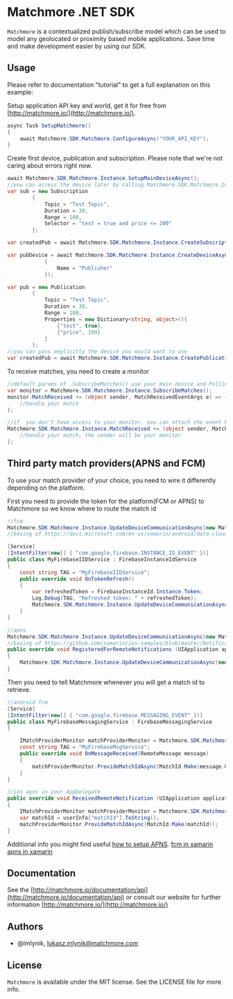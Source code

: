 # Matchmore .NET SDK

`Matchmore` is a contextualized publish/subscribe model which can be used to model any geolocated or proximity based mobile applications. Save time and make development easier by using our SDK.

## Usage

Please refer to documentation "tutorial" to get a full explanation on this example:

Setup application API key and world, get it for free from [http://matchmore.io/](http://matchmore.io/).
```csharp
async Task SetupMatchmore()
{
    await Matchmore.SDK.Matchmore.ConfigureAsync("YOUR_API_KEY");
}
```

Create first device, publication and subscription. Please note that we're not caring about errors right now.
```csharp
await Matchmore.SDK.Matchmore.Instance.SetupMainDeviceAsync();
//you can access the device later by calling Matchmore.SDK.Matchmore.Instance.MainDevice
var sub = new Subscription
        {
            Topic = "Test Topic",
            Duration = 30,
            Range = 100,
            Selector = "test = true and price <= 200"
        };

var createdPub = await Matchmore.SDK.Matchmore.Instance.CreateSubscriptionAsync(sub);

var pubDevice = await Matchmore.SDK.Matchmore.Instance.CreateDeviceAsync(new MobileDevice
            {
                Name = "Publisher"
            });

var pub = new Publication
		{
			Topic = "Test Topic",
			Duration = 30,
			Range = 100,
			Properties = new Dictionary<string, object>(){
				{"test", true},
				{"price", 199}
			}
		};
//you can pass explicitly the device you would want to use
var createdPub = await Matchmore.SDK.Matchmore.Instance.CreatePublicationAsync(pub, pubDevice);
```

To receive matches, you need to create a monitor

```csharp
//default params of .SubscribeMatches() use your main device and Polling as a channel delivery mechanism
var monitor = Matchmore.SDK.Matchmore.Instance.SubscribeMatches();
monitor.MatchReceived += (object sender, MatchReceivedEventArgs e) => {
    //handle your match
};

//if  you don't have access to your monitor, you can attach the event handler on the Matchmore Instance
Matchmore.SDK.Matchmore.Instance.MatchReceived += (object sender, MatchReceivedEventArgs e) => {
    //handle your match, the sender will be your monitor
};
```

## Third party match providers(APNS and FCM)

To use your match provider of your choice, you need to wire it differently depending on the platform.

First you need to provide the token for the platform(FCM or APNS) to Matchmore so we know where to route the match id

```csharp
//fcm
Matchmore.SDK.Matchmore.Instance.UpdateDeviceCommunicationAsync(new Matchmore.SDK.Communication.FCMTokenUpdate("token taken from FCM"));
//basing of https://docs.microsoft.com/en-us/xamarin/android/data-cloud/google-messaging/remote-notifications-with-fcm?tabs=vswin

[Service]
[IntentFilter(new[] { "com.google.firebase.INSTANCE_ID_EVENT" })]
public class MyFirebaseIIDService : FirebaseInstanceIdService
{
    const string TAG = "MyFirebaseIIDService";
    public override void OnTokenRefresh()
    {
        var refreshedToken = FirebaseInstanceId.Instance.Token;
        Log.Debug(TAG, "Refreshed token: " + refreshedToken);
        Matchmore.SDK.Matchmore.Instance.UpdateDeviceCommunicationAsync(new Matchmore.SDK.Communication.FCMTokenUpdate(refreshedToken));
    }
}

//apns
Matchmore.SDK.Matchmore.Instance.UpdateDeviceCommunicationAsync(new Matchmore.SDK.Communication.APNSTokenUpdate("token taken from APNS"));
//basing of https://github.com/xamarin/ios-samples/blob/master/Notifications/AppDelegate.cs
public override void RegisteredForRemoteNotifications (UIApplication application, NSData deviceToken)
{
	Matchmore.SDK.Matchmore.Instance.UpdateDeviceCommunicationAsync(new Matchmore.SDK.Communication.APNSTokenUpdate(deviceToken.ToString()));
}

```

Then you need to tell Matchmore whenever you will get a match id to retrieve.

```csharp
//android fcm
[Service]
[IntentFilter(new[] { "com.google.firebase.MESSAGING_EVENT" })]
public class MyFirebaseMessagingService : FirebaseMessagingService
{

    IMatchProviderMonitor matchProviderMonitor = Matchmore.SDK.Matchmore.Instance.SubscribeMatchesWithThirdParty();
    const string TAG = "MyFirebaseMsgService";
    public override void OnMessageReceived(RemoteMessage message)
    {
        matchProviderMonitor.ProvideMatchIdAsync(MatchId.Make(message.GetNotification().Body));
    }
}

//ios apns in your AppDelegate
public override void ReceivedRemoteNotification (UIApplication application, NSDictionary userInfo)
{
    IMatchProviderMonitor matchProviderMonitor = Matchmore.SDK.Matchmore.Instance.SubscribeMatchesWithThirdParty();
    var matchId = userInfo["matchId"].ToString();
    matchProviderMonitor.ProvideMatchIdAsync(MatchId.Make(matchId));
}
```

Additional info you might find useful
[how to setup APNS](https://github.com/matchmore/alps-ios-sdk/blob/master/ApnsSetup.md).
[fcm in xamarin](https://docs.microsoft.com/en-us/xamarin/android/data-cloud/google-messaging/remote-notifications-with-fcm?tabs=vswin)
[apns in xamarin](https://docs.microsoft.com/en-us/xamarin/ios/platform/user-notifications/deprecated/remote-notifications-in-ios)

## Documentation

See the [http://matchmore.io/documentation/api](http://matchmore.io/documentation/api) or consult our website for further information [http://matchmore.io/](http://matchmore.io/)

## Authors

- @lmlynik, lukasz.mlynik@matchmore.com


## License

`Matchmore` is available under the MIT license. See the LICENSE file for more info.